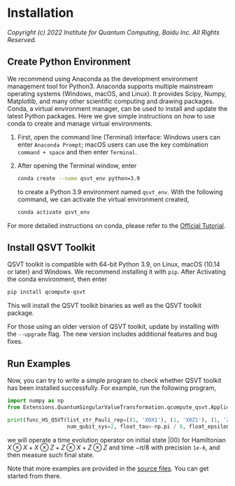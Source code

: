 # Installation

*Copyright (c) 2022 Institute for Quantum Computing, Baidu Inc. All Rights Reserved.*

## Create Python Environment

We recommend using Anaconda as the development environment management tool for Python3. Anaconda supports multiple mainstream operating systems (Windows, macOS, and Linux). It provides Scipy, Numpy, Matplotlib, and many other scientific computing and drawing packages. Conda, a virtual environment manager, can be used to install and update the latest Python packages. Here we give simple instructions on how to use conda to create and manage virtual environments.

1. First, open the command line (Terminal) interface: Windows users can enter ``Anaconda Prompt``; macOS users can use the key combination ``command + space`` and then enter ``Terminal``.

2. After opening the Terminal window, enter

    ```bash
    conda create --name qsvt_env python=3.9
    ```

    to create a Python 3.9 environment named ``qsvt_env``. With the following command, we can activate the virtual environment created,

    ```bash
    conda activate qsvt_env
    ```

For more detailed instructions on conda, please refer to the [Official Tutorial](https://docs.conda.io/projects/conda/en/latest/user-guide/getting-started.html).

## Install QSVT Toolkit

QSVT toolkit is compatible with 64-bit Python 3.9, on Linux, macOS (10.14 or later) and Windows. We recommend installing it with ``pip``. After Activating the conda environment, then enter

```bash
pip install qcompute-qsvt
```

This will install the QSVT toolkit binaries as well as the QSVT toolkit package. 

For those using an older version of QSVT toolkit, update by installing with the `--upgrade` flag. The new version includes additional features and bug fixes.

## Run Examples

Now, you can try to write a simple program to check whether QSVT toolkit has been installed successfully. For example, run the following program,

```python
import numpy as np
from Extensions.QuantumSingularValueTransformation.qcompute_qsvt.Application.HamiltonianSimulation.HamiltonianSimulation import func_HS_QSVT

print(func_HS_QSVT(list_str_Pauli_rep=[(1, 'X0X1'), (1, 'X0Z1'), (1, 'Z0X1'), (1, 'Z0Z1')], 
                   num_qubit_sys=2, float_tau=-np.pi / 8, float_epsilon=1e-6, circ_output=False)['counts'])
```

we will operate a time evolution operator on initial state $|00\rangle$ for Hamiltonian  $X\otimes X + X\otimes Z + Z\otimes X + Z\otimes Z$ and time $-\pi/8$ with precision `1e-6`, and then measure such final state.

Note that more examples are provided in the [source files](https://github.com/baidu/QCompute/tree/master/Extensions/QuantumSingularValueTransformation). You can get started from there.
